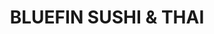 ---
layout: place
title: "BLUEFIN SUSHI & THAI"
permalink: /california/alameda/bluefin-sushi-thai.html
stateAbbr: CA
stateName: California
cityName: Alameda
seo:
  name: "BLUEFIN SUSHI & THAI"
  type: Restaurant
  links: null
description: "BLUEFIN SUSHI & THAI serves delicious sushi in Alameda, California. Try fresh Japanese dishes for a great dining experience. "
place_id: ChIJKZrUkpyGj4ARdeuZcKmRTQs
photos:
  - name: >-
      places/ChIJKZrUkpyGj4ARdeuZcKmRTQs/photos/AeeoHcIChJOFNN5wonjRV61Q9qxZaAaifDiS5lg4tM1AfCKuidTJc16vr9c4sLglzc-0wAhF5cr-5Neg6dj87EhrqYAcrDcxC4xt-kZMqMYIAKsAl7XY3le1Z6GgmcDh2n9hVnTUjligtfxg6qQCam9EvJSURheOq5PtpcOQztYp0dJPGXcA7NdvJ6puhs771rGRVhonWxNBs2-37mabVxQEI9ORf9pc1UJG6k62KPBmYhRwEhFAcRFHgI2_q-4lIqcDEkoY1YwirBmKc_R0u4MPt0ikHz4hNWSZ95YsB10sojISUQ
    widthPx: 4032
    heightPx: 3024
    authorAttributions:
      - displayName: BLUEFIN SUSHI & THAI
        uri: https://maps.google.com/maps/contrib/100562961747673283543
        photoUri: >-
          https://lh3.googleusercontent.com/a-/ALV-UjUiiZJZWuj9D4dQRzpMcxIUsQqn9X4sxmAUKZ-AgD1uHyo5PYk=s100-p-k-no-mo
    flagContentUri: >-
      https://www.google.com/local/imagery/report/?cb_client=maps_api_places.places_api&image_key=!1e10!2sAF1QipNlTWELvC4dzfKwVtDvvWfhZIWtbFwsFX_QuRga&hl=en-US
    googleMapsUri: >-
      https://www.google.com/maps/place//data=!3m4!1e2!3m2!1sAF1QipNlTWELvC4dzfKwVtDvvWfhZIWtbFwsFX_QuRga!2e10!4m2!3m1!1s0x808f869c92d49a29:0xb4d91a97099eb75
  - name: >-
      places/ChIJKZrUkpyGj4ARdeuZcKmRTQs/photos/AeeoHcKX_6WOfUZBB6MgFxOtS5bbfEAcGha2ibzi8_UKOb4wQUFMGliRsxFXF4fnnHBfCX7H-sAsERWUgmHwc6r6LJ1Xsnkbki1WULABX42-Uy6zvjlQoRFo4tSH6Tg9q2VE3JCVGo2FZpahD6lL7yGwbRhKHjmCjR13WGNLdcmaUiwsTDeEzCZWThWI78Ch4tzuGJIED3G3ghlj1FvitAp4TLjgpoGPn1ea1L_HEW3GtGtS4Q10E8aeTc2aZtqsfioxduS7oQwEQCiQNOkr8V400qglbBaVYQqLDLZ-tbCJQrumCA
    widthPx: 3703
    heightPx: 2777
    authorAttributions:
      - displayName: BLUEFIN SUSHI & THAI
        uri: https://maps.google.com/maps/contrib/100562961747673283543
        photoUri: >-
          https://lh3.googleusercontent.com/a-/ALV-UjUiiZJZWuj9D4dQRzpMcxIUsQqn9X4sxmAUKZ-AgD1uHyo5PYk=s100-p-k-no-mo
    flagContentUri: >-
      https://www.google.com/local/imagery/report/?cb_client=maps_api_places.places_api&image_key=!1e10!2sAF1QipPL-9tsdP12hxgmSFCLIvomc6OpWlcwQ1A49s2R&hl=en-US
    googleMapsUri: >-
      https://www.google.com/maps/place//data=!3m4!1e2!3m2!1sAF1QipPL-9tsdP12hxgmSFCLIvomc6OpWlcwQ1A49s2R!2e10!4m2!3m1!1s0x808f869c92d49a29:0xb4d91a97099eb75
  - name: >-
      places/ChIJKZrUkpyGj4ARdeuZcKmRTQs/photos/AeeoHcLLrT-w4vfiYjqNiyAdCmjQN5TK1uQhrHwbcS21FZWWNY-syOkW8z-9afGjnyeXb0qeYcSVP2MPlpGgbP7MJ5Bbj_dUaTo94ZdRRFcivTKWkD9Z7RqiKW455VX5lnRTJk2Ud2tWDIy48qnm_Zi6nysStgZ89fGwygviWmaDLBUFUood9q54re5vKGWPknx-xY-4xnzazkQg99gDZ-g_0Ch43VkJQBln1NmmERcgO6h0zx5JX0u1XymJNQ6vs3rZu8eWyqqWzLKVKGsa6jKPgdlRonfacIDEEwgmVaL6erEhRRzGI_8OULusTo-cmXk91Ex8fPYBDc-8Ne2Dipq3l_sLEoCAZfECwEMQRAvkBnn__0FjMCWotwsdb4_3il9qP0YV2pMwjTHBBR2UvYoW5zgtWgo_aLRJm6ttKTMc08Kgnw
    widthPx: 1440
    heightPx: 1800
    authorAttributions:
      - displayName: Allen Lin
        uri: https://maps.google.com/maps/contrib/106381708981160344798
        photoUri: >-
          https://lh3.googleusercontent.com/a-/ALV-UjX3mL5zAyCFowgmqnAVRW0VBmYHAPoaOKdJ0hNXWf_9UzYLrN0ReA=s100-p-k-no-mo
    flagContentUri: >-
      https://www.google.com/local/imagery/report/?cb_client=maps_api_places.places_api&image_key=!1e10!2sCIHM0ogKEICAgICl3bftbw&hl=en-US
    googleMapsUri: >-
      https://www.google.com/maps/place//data=!3m4!1e2!3m2!1sCIHM0ogKEICAgICl3bftbw!2e10!4m2!3m1!1s0x808f869c92d49a29:0xb4d91a97099eb75
  - name: >-
      places/ChIJKZrUkpyGj4ARdeuZcKmRTQs/photos/AeeoHcJ4cPRnu-Q7GIBk0P1aNjtaaSn600eD7upiOuQhin-mtVf5EXhZmR5NKifEo0EdgW361TShCLC-aBaG0kGLtKnRhCh0Eejk1BTjfZInunQZWQ7Np7WA4i40OE6fU-c2cYvR448tzgcmf1sp0w5rN9orH-PM1oxSTI1mUyXicWtsVqq-NR03dXLVClaxmwfy0ovapywQ00O-12XWswNzsZiaiPqpoMiNFs3CIlSdyw3kiOwLqjguWdw_01z80VhAWd-rF-SPIKXjJxA5jkw4BZolYqbcA3J6jbhHDNiR8gQJm86rVTkvQIzgSG_DShQFVCkTkOmX5N7QgCeK7odR9OaB3SZK52kIHMbekq17QNziHN8aeiqikcmJ1-q8jahFsIFT9gPEqlucG3VJ4OXXBQXftCKYbzHhFCm8qTDjyYCqkjE
    widthPx: 3024
    heightPx: 4032
    authorAttributions:
      - displayName: Christine R.
        uri: https://maps.google.com/maps/contrib/104008515512323057215
        photoUri: >-
          https://lh3.googleusercontent.com/a-/ALV-UjWE4VempKa-FrxRi189ezhQYS6JtpAXiZg7YDXW8EI7eAFTRvcSwg=s100-p-k-no-mo
    flagContentUri: >-
      https://www.google.com/local/imagery/report/?cb_client=maps_api_places.places_api&image_key=!1e10!2sCIHM0ogKEICAgICf1uqsqQE&hl=en-US
    googleMapsUri: >-
      https://www.google.com/maps/place//data=!3m4!1e2!3m2!1sCIHM0ogKEICAgICf1uqsqQE!2e10!4m2!3m1!1s0x808f869c92d49a29:0xb4d91a97099eb75
  - name: >-
      places/ChIJKZrUkpyGj4ARdeuZcKmRTQs/photos/AeeoHcLQ8Wy55ttAdT0Git9lWS8TlqdWd5_FfgzcomDrUJ92hevjNUPEY1V1USu59fXZ7dZtoUmuoiFbwDVOKPxlm72F5B08Qjr2AUcwj3E5oPnSxywf6CBYlkpuKAHaUKvri9wJAb8PG0Xf0t_vdEtVgHJQZb8u0ZZcJ817LcIjmMTwCqS9CMrUzo5I_bEZIMTEG9O045vS29cgUygRHOdjeR8Mn9nNqjaZwWyAZ9Dge_iG3iNiIj-3VdUo-OzZjC031sgyegVZ3-DUWOZ_eYB1iDej2WioajZw72kGLibjgNGdsuFF58Qq5HxcCNMgwbEklFNz-WpNRkfrkhxfcQOC5PDETZmVfhB6-z10v8xNh4uEW71ijZtGUfhLj-HQ8OrJB59fv3ISewd0Pd2zjvUV2AjEnTvvQYNuV_HHa_9Dv1Fx_Q
    widthPx: 4032
    heightPx: 3024
    authorAttributions:
      - displayName: Doris Gee
        uri: https://maps.google.com/maps/contrib/108214695267267549912
        photoUri: >-
          https://lh3.googleusercontent.com/a-/ALV-UjU_r0HENO3r8zB4yN68w1DPBJ6-P7vL68aUO5vzzppd3jCK9mqKrA=s100-p-k-no-mo
    flagContentUri: >-
      https://www.google.com/local/imagery/report/?cb_client=maps_api_places.places_api&image_key=!1e10!2sCIHM0ogKEICAgICjgaSVVw&hl=en-US
    googleMapsUri: >-
      https://www.google.com/maps/place//data=!3m4!1e2!3m2!1sCIHM0ogKEICAgICjgaSVVw!2e10!4m2!3m1!1s0x808f869c92d49a29:0xb4d91a97099eb75
  - name: >-
      places/ChIJKZrUkpyGj4ARdeuZcKmRTQs/photos/AeeoHcJIsT_-Trlroc3hzUZ-mnr3-OlYxxxOp-eTKHJ1JZGlWGYwde6vc6iA6j1DtjDzCLzedDbx6FNYYvPY2n6_qxjRlCnw2PLNHkjPfA8mQYfq0QSXiPYCffH7XxR2By94uZBFN4NrSYF8GnR27sRxaHFKcZQS9x499H76XLJZ-MaHEUX_mGq99ap9PtVOGZBZ-PNCihuijByb9WdYeNF6rtBvKfQPCjwVqU_xaap1Wd_LeiGO4UNnAEjaJDvwAXwnd0yqv_r6vmyxyhifdMpwVcmO5PTSnCnqrWzRwdp7SLRZNbc_rq0kCjmDFnQNAP2nPKxYZFUWkoNJ4vzW_hxrL6qM5AlNr7XsvQiqChiHTi3ShJSDdR_oXXYbB7kj722LxqnuPwnf7ZuAmV4FyD8xul0DMtB7xR3s_RSofeHQZJo
    widthPx: 4032
    heightPx: 3024
    authorAttributions:
      - displayName: Veronica Garcia
        uri: https://maps.google.com/maps/contrib/101648461973379260090
        photoUri: >-
          https://lh3.googleusercontent.com/a-/ALV-UjWRbTb2AEzN6vVK7x40PSTgm2V6Ty8AxtIVy0IDEaNl2CH2V5fb=s100-p-k-no-mo
    flagContentUri: >-
      https://www.google.com/local/imagery/report/?cb_client=maps_api_places.places_api&image_key=!1e10!2sCIHM0ogKEICAgIDrl--pag&hl=en-US
    googleMapsUri: >-
      https://www.google.com/maps/place//data=!3m4!1e2!3m2!1sCIHM0ogKEICAgIDrl--pag!2e10!4m2!3m1!1s0x808f869c92d49a29:0xb4d91a97099eb75
  - name: >-
      places/ChIJKZrUkpyGj4ARdeuZcKmRTQs/photos/AeeoHcIgKNNI28KdxXZyNej_bRflsShrQgbN1gPnYHWPyRuzuUdvX7Lgaprgcakaa38D4czhWGkWxEiURY2f3LlAC810aQseZsJKB18BR6JWKeupEdm0H7fQvtVTD5YacvcTHxYZfYTP7LIdTzdF3Uys3UwrQR7mHZ6i2eDV5OuEqSb_S3HwTuPIOZgxMXqiIyzDQj80asLl2cnxChlDmSGmgvEP1uRK-gQ0Jyvl_DIHwv3UpYqwYlf6JvTCcKy8uagrx_GbLqTDg6-4zLUvIMZ1ial-IRuWiHy5sLqPMfQvl1OkII-0bH-0aBKmMO_FEc8nW7_xPPOjDm3_8OSft7SQJkyJCJm7CZHx-TqTC2Iplp-Lmq0-ara6v3YqqUfZNb7wiTNWj5p446RjdH-UgLgSV7geVIEvTBzCnLQoPYlKJvBcwUyh
    widthPx: 1440
    heightPx: 1800
    authorAttributions:
      - displayName: Allen Lin
        uri: https://maps.google.com/maps/contrib/106381708981160344798
        photoUri: >-
          https://lh3.googleusercontent.com/a-/ALV-UjX3mL5zAyCFowgmqnAVRW0VBmYHAPoaOKdJ0hNXWf_9UzYLrN0ReA=s100-p-k-no-mo
    flagContentUri: >-
      https://www.google.com/local/imagery/report/?cb_client=maps_api_places.places_api&image_key=!1e10!2sCIHM0ogKEICAgICl3bfp_QE&hl=en-US
    googleMapsUri: >-
      https://www.google.com/maps/place//data=!3m4!1e2!3m2!1sCIHM0ogKEICAgICl3bfp_QE!2e10!4m2!3m1!1s0x808f869c92d49a29:0xb4d91a97099eb75
  - name: >-
      places/ChIJKZrUkpyGj4ARdeuZcKmRTQs/photos/AeeoHcII5-4iTAmnDutvZ-KBm-T6zr98J-TOXuTvue8JxHuOE3fnCkqmd-7k1D736ui6i1wJSPyDzv9FL3n53iEv379-RlHH3Fn-u78W8HTECSX7IuJ6jWemxfrKLfrDRx-0Gox721Gf2dx8Zxw6s3RhMvK_W6ZNf8i37G8Or-QcleqQzj6qz5fo_pgBooHLOsPtbUH3HyJiO9HjqcWsHAuux_rFzI6aO7mrir22iu9px5Te0AZC8aKSRV7v6kmfJmmStMVsQTCFvOD9xiC3NLlat__lbwbfraQfqkqMnR1KCMH2mw
    widthPx: 3025
    heightPx: 3024
    authorAttributions:
      - displayName: BLUEFIN SUSHI & THAI
        uri: https://maps.google.com/maps/contrib/100562961747673283543
        photoUri: >-
          https://lh3.googleusercontent.com/a-/ALV-UjUiiZJZWuj9D4dQRzpMcxIUsQqn9X4sxmAUKZ-AgD1uHyo5PYk=s100-p-k-no-mo
    flagContentUri: >-
      https://www.google.com/local/imagery/report/?cb_client=maps_api_places.places_api&image_key=!1e10!2sAF1QipMZOFGdLGnIK2M1bm6VUeWUTkHCJPZXgIEfPQgw&hl=en-US
    googleMapsUri: >-
      https://www.google.com/maps/place//data=!3m4!1e2!3m2!1sAF1QipMZOFGdLGnIK2M1bm6VUeWUTkHCJPZXgIEfPQgw!2e10!4m2!3m1!1s0x808f869c92d49a29:0xb4d91a97099eb75
  - name: >-
      places/ChIJKZrUkpyGj4ARdeuZcKmRTQs/photos/AeeoHcJ-UHfw-HCv53NYTdKL9K-XOpp1tpypkMEMLLZ6tQtpcKqzgFRH-wG69WLZ9NkYsX95TkAvdugN4qLkYKpZD9gJRSM8SrGZ-4Sr2V9ttqb7QuONSn4DyOup4nqRGHzfmzO1MXDtj6gZETFYkxiVSV62ksp-Ejf9-qlrOjaElfKcgtlq67pCNGOdlyGwpuRJfUpfGifzI7pSPrmJBUxcdjqVAvIxNZY1m_dV2SAwExbnDLm9Tjtftzvxo-6itTDfix6Lc5-fI3kPnjCCei80v59unt7Xtw1vAT1PHH3wr1o8Qg
    widthPx: 3023
    heightPx: 3391
    authorAttributions:
      - displayName: BLUEFIN SUSHI & THAI
        uri: https://maps.google.com/maps/contrib/100562961747673283543
        photoUri: >-
          https://lh3.googleusercontent.com/a-/ALV-UjUiiZJZWuj9D4dQRzpMcxIUsQqn9X4sxmAUKZ-AgD1uHyo5PYk=s100-p-k-no-mo
    flagContentUri: >-
      https://www.google.com/local/imagery/report/?cb_client=maps_api_places.places_api&image_key=!1e10!2sAF1QipOUCZUlSwMgq_JyCpt8Q3tR5wekJ-tlfmIn4prB&hl=en-US
    googleMapsUri: >-
      https://www.google.com/maps/place//data=!3m4!1e2!3m2!1sAF1QipOUCZUlSwMgq_JyCpt8Q3tR5wekJ-tlfmIn4prB!2e10!4m2!3m1!1s0x808f869c92d49a29:0xb4d91a97099eb75
  - name: >-
      places/ChIJKZrUkpyGj4ARdeuZcKmRTQs/photos/AeeoHcK7S43pDPNhYaoqB_ISOs-vo22fLR2Uzinke7ruPID4PJc23lDmN6W4abPCMYecbOQ_2kHT7R7xpIMu0i7wzBu7jAa5T1ypt2D8YYpvfM0Autu0gzdi3koBuWJnRXWBg6yb-mT8Y-vlQeuT596d7eiQAmV8l5yyM-9ZZEsWjfqobSXA185yIPw1ffznj00Noseio4JQBwro8_TTwhiTteCSIufCRv-TbRdtLDHW4sZGAklieKeYBbRVy5DEozq4oKrhNTlpz8Lll0iaWN7Xbv8FCkXr81Geczz7ShCnFTesF4DOXb7Ru_nMwBgRHtY6OyATgiU9KbefR0yZ5xSBcfZT1iOXbs957VfcHTNT4L1EfTR-293zxtYMOWsKG0fEommIA-gfVD-a5Pkh0_dFKzlMxONzEO_xDf9B6mr_IDNs6w
    widthPx: 3024
    heightPx: 4032
    authorAttributions:
      - displayName: Veronica Garcia
        uri: https://maps.google.com/maps/contrib/101648461973379260090
        photoUri: >-
          https://lh3.googleusercontent.com/a-/ALV-UjWRbTb2AEzN6vVK7x40PSTgm2V6Ty8AxtIVy0IDEaNl2CH2V5fb=s100-p-k-no-mo
    flagContentUri: >-
      https://www.google.com/local/imagery/report/?cb_client=maps_api_places.places_api&image_key=!1e10!2sCIHM0ogKEICAgIDrl--ALw&hl=en-US
    googleMapsUri: >-
      https://www.google.com/maps/place//data=!3m4!1e2!3m2!1sCIHM0ogKEICAgIDrl--ALw!2e10!4m2!3m1!1s0x808f869c92d49a29:0xb4d91a97099eb75
address: 3211 Encinal Ave, Alameda, CA 94501, USA
street: 3211 Encinal Ave
city: Alameda
state: CA
zip: '94501'
country: USA
neighborhood: null
latitude: '37.756257'
longitude: '-122.233729'
accessibility_options:
  wheelchairAccessibleParking: true
  wheelchairAccessibleEntrance: true
  wheelchairAccessibleRestroom: true
  wheelchairAccessibleSeating: true
business_status: OPERATIONAL
name: BLUEFIN SUSHI & THAI
google_maps_links:
  directionsUri: >-
    https://www.google.com/maps/dir//''/data=!4m7!4m6!1m1!4e2!1m2!1m1!1s0x808f869c92d49a29:0xb4d91a97099eb75!3e0
  placeUri: https://maps.google.com/?cid=814467264548563829
  writeAReviewUri: >-
    https://www.google.com/maps/place//data=!4m3!3m2!1s0x808f869c92d49a29:0xb4d91a97099eb75!12e1
  reviewsUri: >-
    https://www.google.com/maps/place//data=!4m4!3m3!1s0x808f869c92d49a29:0xb4d91a97099eb75!9m1!1b1
  photosUri: >-
    https://www.google.com/maps/place//data=!4m3!3m2!1s0x808f869c92d49a29:0xb4d91a97099eb75!10e5
primary_type: Sushi Restaurant
opening_hours:
  regular: null
  current: null
secondary_opening_hours:
  regular:
    weekdayDescriptions: null
    type: null
  current:
    weekdayDescriptions: null
    type: null
phone: null
price_level: null
price_range: null
rating: null
rating_count: 0
website: null
reviews: null
parking_options: null
payment_options: null
allow_dogs: null
curbside_pickup: null
delivery: null
dine_in: null
good_for_children: null
good_for_groups: null
good_for_sports: null
live_music: null
menu_for_children: null
outdoor_seating: null
reservable: null
restroom: null
serves_beer: null
serves_breakfast: null
serves_brunch: null
serves_cocktails: null
serves_coffee: null
serves_dinner: null
serves_dessert: null
serves_lunch: null
serves_vegetarian_food: null
serves_wine: null
takeout: null
update_category: essentials
summary: null

---